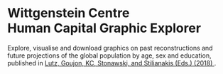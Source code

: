 Wittgenstein Centre <br/> Human Capital Graphic Explorer
========================================================

Explore, visualise and download graphics on past reconstructions and future projections of the global population by age, sex and education, published in <a href="https://ec.europa.eu/jrc/en/publication/demographic-and-human-capital-scenarios-21st-century-2018-assessment-201-countries">Lutz, Goujon, KC, Stonawski, and Stilianakis (Eds.) (2018) <i class="fa fa-external-link"></i></a>.

